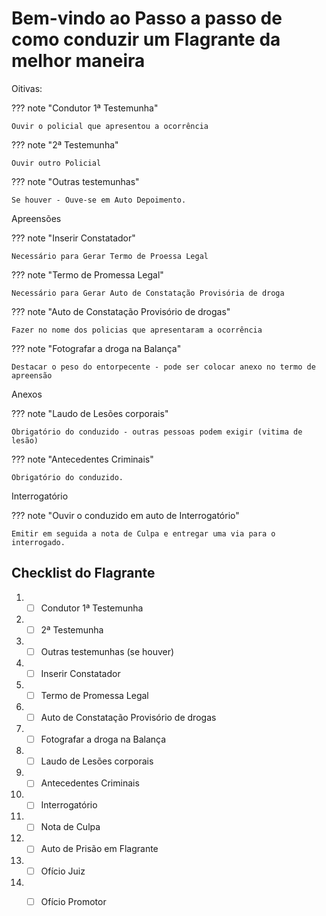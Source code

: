 # Bem-vindo ao Passo a passo de como conduzir um Flagrante da melhor maneira

	

 
 Oitivas:
 
??? note "Condutor 1ª Testemunha"

	Ouvir o policial que apresentou a ocorrência
	

??? note "2ª Testemunha"

	Ouvir outro Policial
	
??? note "Outras testemunhas"  

	Se houver - Ouve-se em Auto Depoimento.
	

Apreensões


??? note "Inserir Constatador"

	Necessário para Gerar Termo de Proessa Legal
	
??? note "Termo de Promessa Legal"

	Necessário para Gerar Auto de Constatação Provisória de droga
	
??? note "Auto de Constatação Provisório de drogas"

	Fazer no nome dos policias que apresentaram a ocorrência
	
	
??? note "Fotografar a droga na Balança"

	Destacar o peso do entorpecente - pode ser colocar anexo no termo de apreensão
	

Anexos

??? note "Laudo de Lesões corporais"

	Obrigatório do conduzido - outras pessoas podem exigir (vitima de lesão)
	
??? note "Antecedentes Criminais"

	Obrigatório do conduzido.
	
	
Interrogatório

??? note "Ouvir o conduzido em auto de Interrogatório"

	Emitir em seguida a nota de Culpa e entregar uma via para o interrogado.
	
	



## Checklist do Flagrante

1. - [ ] Condutor 1ª Testemunha
2. - [ ] 2ª Testemunha
3. - [ ] Outras testemunhas (se houver)
4. - [ ] Inserir Constatador
5. - [ ] Termo de Promessa Legal
6. - [ ] Auto de Constatação Provisório de drogas
7. - [ ] Fotografar a droga na Balança
8. - [ ] Laudo de Lesões corporais
9. - [ ] Antecedentes Criminais
10. - [ ] Interrogatório
11. - [ ] Nota de Culpa
12. - [ ] Auto de Prisão em Flagrante
13. - [ ] Ofício Juiz 
14. - [ ] Ofício Promotor







   